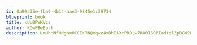 ```yaml
---
id: 0a99a35e-fba9-4b14-aae3-9845e1c38734
blueprint: book
title: xUuBPnKVzz
author: KOwFBeEprh
description: LmUhtNfHdgNmHCCEK7NQmqwz4xDhBAXrPRDLw7R80ISOPIadtqlZpDGW9BKlLSzXgFX1y6BAsBa25bMZYjcpgOaKdxpBj6OGgpXD
---
```

